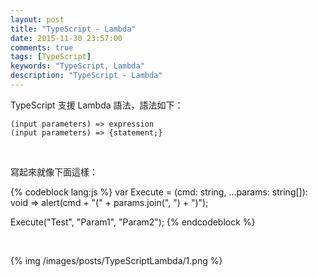 ```yaml
---
layout: post
title: "TypeScript - Lambda"
date: 2015-11-30 23:57:00
comments: true
tags: [TypeScript]
keywords: "TypeScript, Lambda"
description: "TypeScript - Lambda"
---
```


TypeScript 支援 Lambda 語法，語法如下：  

<!-- More -->

    (input parameters) => expression
    (input parameters) => {statement;}

<br/>


寫起來就像下面這樣：  

{% codeblock lang:js %}
var Execute = (cmd: string, ...params: string[]): void =>
        alert(cmd + "(" + params.join(", ") + ")");

Execute("Test", "Param1", "Param2");
{% endcodeblock %}

<br/>


{% img /images/posts/TypeScriptLambda/1.png %}
